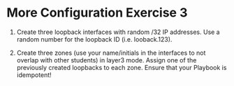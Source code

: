 # More Configuration Exercise 3

1. Create three loopback interfaces with random /32 IP addresses. Use a random number for the loopback ID (i.e. looback.123).

2. Create three zones (use your name/initials in the interfaces to not overlap with other students) in layer3 mode. Assign one of the previously created loopbacks to each zone. Ensure that your Playbook is idempotent!
